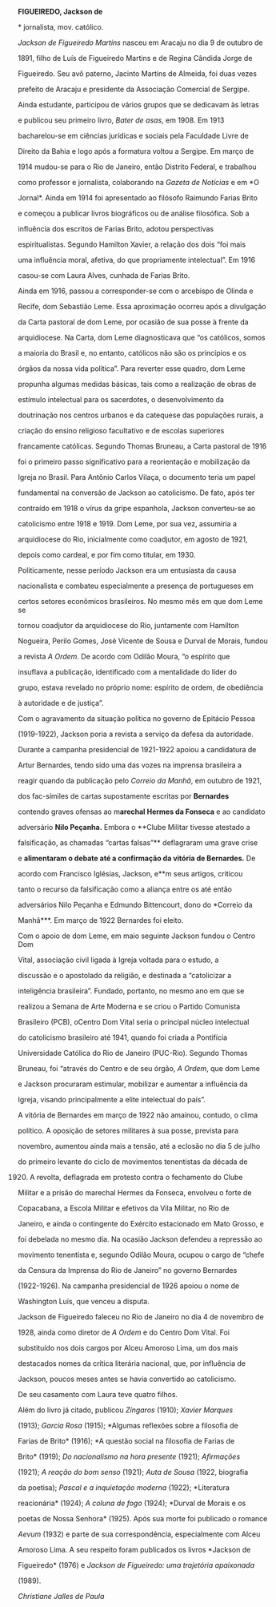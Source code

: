 **FIGUEIREDO, Jackson de**



\* jornalista, mov. católico.



*Jackson de Figueiredo Martins* nasceu em Aracaju no dia 9 de outubro de

1891, filho de Luís de Figueiredo Martins e de Regina Cândida Jorge de

Figueiredo. Seu avô paterno, Jacinto Martins de Almeida, foi duas vezes

prefeito de Aracaju e presidente da Associação Comercial de Sergipe.



Ainda estudante, participou de vários grupos que se dedicavam às letras

e publicou seu primeiro livro, *Bater de asas*, em 1908. Em 1913

bacharelou-se em ciências jurídicas e sociais pela Faculdade Livre de

Direito da Bahia e logo após a formatura voltou a Sergipe. Em março de

1914 mudou-se para o Rio de Janeiro, então Distrito Federal, e trabalhou

como professor e jornalista, colaborando na *Gazeta de Notícias* e em *O

Jornal*. Ainda em 1914 foi apresentado ao filósofo Raimundo Farias Brito

e começou a publicar livros biográficos ou de análise filosófica. Sob a

influência dos escritos de Farias Brito, adotou perspectivas

espiritualistas. Segundo Hamilton Xavier, a relação dos dois “foi mais

uma influência moral, afetiva, do que propriamente intelectual”. Em 1916

casou-se com Laura Alves, cunhada de Farias Brito.



Ainda em 1916, passou a corresponder-se com o arcebispo de Olinda e

Recife, dom Sebastião Leme. Essa aproximação ocorreu após a divulgação

da Carta pastoral de dom Leme, por ocasião de sua posse à frente da

arquidiocese. Na Carta, dom Leme diagnosticava que “os católicos, somos

a maioria do Brasil e, no entanto, católicos não são os princípios e os

órgãos da nossa vida política”. Para reverter esse quadro, dom Leme

propunha algumas medidas básicas, tais como a realização de obras de

estímulo intelectual para os sacerdotes, o desenvolvimento da

doutrinação nos centros urbanos e da catequese das populações rurais, a

criação do ensino religioso facultativo e de escolas superiores

francamente católicas. Segundo Thomas Bruneau, a Carta pastoral de 1916

foi o primeiro passo significativo para a reorientação e mobilização da

Igreja no Brasil. Para Antônio Carlos Vilaça, o documento teria um papel

fundamental na conversão de Jackson ao catolicismo. De fato, após ter

contraído em 1918 o vírus da gripe espanhola, Jackson converteu-se ao

catolicismo entre 1918 e 1919. Dom Leme, por sua vez, assumiria a

arquidiocese do Rio, inicialmente como coadjutor, em agosto de 1921,

depois como cardeal, e por fim como titular, em 1930.



Politicamente, nesse período Jackson era um entusiasta da causa

nacionalista e combateu especialmente a presença de portugueses em

certos setores econômicos brasileiros. No mesmo mês em que dom Leme se

tornou coadjutor da arquidiocese do Rio, juntamente com Hamilton

Nogueira, Perilo Gomes, José Vicente de Sousa e Durval de Morais, fundou

a revista *A Ordem*. De acordo com Odilão Moura, “o espírito que

insuflava a publicação, identificado com a mentalidade do líder do

grupo, estava revelado no próprio nome: espírito de ordem, de obediência

à autoridade e de justiça”.



Com o agravamento da situação política no governo de Epitácio Pessoa

(1919-1922), Jackson poria a revista a serviço da defesa da autoridade.

Durante a campanha presidencial de 1921-1922 apoiou a candidatura de

Artur Bernardes, tendo sido uma das vozes na imprensa brasileira a

reagir quando da publicação pelo *Correio da Manhã*, em outubro de 1921,

dos fac-símiles de cartas supostamente escritas por **Bernardes**

contendo graves ofensas ao m**arechal Hermes da Fonseca** e ao candidato

adversário **Nilo Peçanha.** Embora o **Clube Militar tivesse atestado a

falsificação, as chamadas “cartas falsas”** deflagraram uma grave crise

e **alimentaram o debate até a confirmação da vitória de Bernardes.** De

acordo com Francisco Iglésias, Jackson, e**m seus artigos, criticou

tanto o recurso da falsificação como a aliança entre os até então

adversários Nilo Peçanha e Edmundo Bittencourt, dono do *Correio da

Manhã***. Em março de 1922 Bernardes foi eleito.



Com o apoio de dom Leme, em maio seguinte Jackson fundou o Centro Dom

Vital, associação civil ligada à Igreja voltada para o estudo, a

discussão e o apostolado da religião, e destinada a “catolicizar a

inteligência brasileira”. Fundado, portanto, no mesmo ano em que se

realizou a Semana de Arte Moderna e se criou o Partido Comunista

Brasileiro (PCB), oCentro Dom Vital seria o principal núcleo intelectual

do catolicismo brasileiro até 1941, quando foi criada a Pontifícia

Universidade Católica do Rio de Janeiro (PUC-Rio). Segundo Thomas

Bruneau, foi “através do Centro e de seu órgão, *A Ordem*, que dom Leme

e Jackson procuraram estimular, mobilizar e aumentar a influência da

Igreja, visando principalmente a elite intelectual do país”.



A vitória de Bernardes em março de 1922 não amainou, contudo, o clima

político. A oposição de setores militares à sua posse, prevista para

novembro, aumentou ainda mais a tensão, até a eclosão no dia 5 de julho

do primeiro levante do ciclo de movimentos tenentistas da década de

1920. A revolta, deflagrada em protesto contra o fechamento do Clube

Militar e a prisão do marechal Hermes da Fonseca, envolveu o forte de

Copacabana, a Escola Militar e efetivos da Vila Militar, no Rio de

Janeiro, e ainda o contingente do Exército estacionado em Mato Grosso, e

foi debelada no mesmo dia. Na ocasião Jackson defendeu a repressão ao

movimento tenentista e, segundo Odilão Moura, ocupou o cargo de “chefe

da Censura da Imprensa do Rio de Janeiro” no governo Bernardes

(1922-1926). Na campanha presidencial de 1926 apoiou o nome de

Washington Luís, que venceu a disputa.



Jackson de Figueiredo faleceu no Rio de Janeiro no dia 4 de novembro de

1928, ainda como diretor de *A Ordem* e do Centro Dom Vital. Foi

substituído nos dois cargos por Alceu Amoroso Lima, um dos mais

destacados nomes da crítica literária nacional, que, por influência de

Jackson, poucos meses antes se havia convertido ao catolicismo.



De seu casamento com Laura teve quatro filhos.



Além do livro já citado, publicou *Zíngaros* (1910); *Xavier Marques*

(1913); *Garcia Rosa* (1915); *Algumas reflexões sobre a filosofia de

Farias de Brito* (1916); *A questão social na filosofia de Farias de

Brito* (1919); *Do nacionalismo na hora presente* (1921); *Afirmações*

(1921); *A reação do bom senso* (1921); *Auta de Sousa* (1922, biografia

da poetisa); *Pascal e a inquietação moderna* (1922); *Literatura

reacionária* (1924); *A coluna de fogo* (1924); *Durval de Morais e os

poetas de Nossa Senhora* (1925). Após sua morte foi publicado o romance

*Aevum* (1932) e parte de sua correspondência, especialmente com Alceu

Amoroso Lima. A seu respeito foram publicados os livros *Jackson de

Figueiredo* (1976) e *Jackson de Figueiredo: uma trajetória apaixonada*

(1989).



*Christiane Jalles de Paula*



